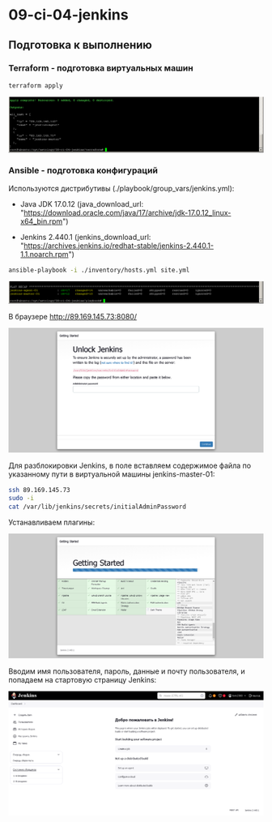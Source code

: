 # 09-ci-04-jenkins

## Подготовка к выполнению

### Terraform - подготовка виртуальных машин

``` sh
terraform apply
```
![TerraformApply](./pictures/0_Terraform_Apply.png)

### Ansible - подготовка конфигураций

Используются дистрибутивы (./playbook/group_vars/jenkins.yml):

- Java JDK 17.0.12 (java_download_url: "https://download.oracle.com/java/17/archive/jdk-17.0.12_linux-x64_bin.rpm")

- Jenkins 2.440.1 (jenkins_download_url: "https://archives.jenkins.io/redhat-stable/jenkins-2.440.1-1.1.noarch.rpm")

``` sh
ansible-playbook -i ./inventory/hosts.yml site.yml
```

![AnsiblePlaybook](./pictures/0_Ansible_Playbook.png)

В браузере http://89.169.145.73:8080/

![AnsiblePlaybook](./pictures/0_Jenkins_Start.png)

Для разблокировки Jenkins, в поле вставляем содержимое файла по указанному пути в виртуальной машины jenkins-master-01:

```sh
ssh 89.169.145.73
sudo -i
cat /var/lib/jenkins/secrets/initialAdminPassword
```
Устанавливаем плагины:

![JenkinsPlugins](./pictures/0_Jenkins_Download_Extensions.png)

Вводим имя пользователя, пароль, данные и почту пользователя, и попадаем на стартовую страницу Jenkins:

![JenkinsPlugins](./pictures/0_Jenkins_Wellcome.png)




